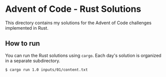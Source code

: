 # Advent of Code - Rust Solutions

This directory contains my solutions for the Advent of Code challenges implemented in Rust.

## How to run

You can run the Rust solutions using `cargo`. Each day's solution is organized in a separate subdirectory.

```bash
$ cargo run 1.0 inputs/01/content.txt
```